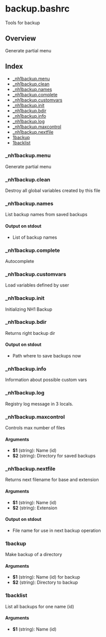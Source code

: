 # backup.bashrc

Tools for backup

## Overview

Generate partial menu

## Index

* [_nh1backup.menu](#_nh1backupmenu)
* [_nh1backup.clean](#_nh1backupclean)
* [_nh1backup.names](#_nh1backupnames)
* [_nh1backup.complete](#_nh1backupcomplete)
* [_nh1backup.customvars](#_nh1backupcustomvars)
* [_nh1backup.init](#_nh1backupinit)
* [_nh1backup.bdir](#_nh1backupbdir)
* [_nh1backup.info](#_nh1backupinfo)
* [_nh1backup.log](#_nh1backuplog)
* [_nh1backup.maxcontrol](#_nh1backupmaxcontrol)
* [_nh1backup.nextfile](#_nh1backupnextfile)
* [1backup](#1backup)
* [1backlist](#1backlist)

### _nh1backup.menu

Generate partial menu

### _nh1backup.clean

Destroy all global variables created by this file

### _nh1backup.names

List backup names from saved backups

#### Output on stdout

* List of backup names

### _nh1backup.complete

Autocomplete

### _nh1backup.customvars

Load variables defined by user

### _nh1backup.init

Initializing NH1 Backup

### _nh1backup.bdir

Returns right backup dir

#### Output on stdout

* Path where to save backups now

### _nh1backup.info

Information about possible custom vars

### _nh1backup.log

Registry log message in 3 locals.

### _nh1backup.maxcontrol

Controls max number of files

#### Arguments

* **$1** (string): Name (id)
* **$2** (string): Directory for saved backups

### _nh1backup.nextfile

Returns next filename for base and extension

#### Arguments

* **$1** (string): Name (id)
* **$2** (string): Extension

#### Output on stdout

* File name for use in next backup operation

### 1backup

Make backup of a directory

#### Arguments

* **$1** (string): Name (id) for backup
* **$2** (string): Directory to backup

### 1backlist

List all backups for one name (id)

#### Arguments

* **$1** (string): Name (id)

